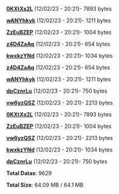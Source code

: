 [**0KXtXs2L**](/data/0KXtXs2L.txt) (12/02/23 - 20:21)- 7893 bytes

[**wANYhkyk**](/data/wANYhkyk.txt) (12/02/23 - 20:21)- 1211 bytes

[**ZzEuBZEP**](/data/ZzEuBZEP.txt) (12/02/23 - 20:21)- 1004 bytes

[**z4D4ZaAq**](/data/z4D4ZaAq.txt) (12/02/23 - 20:21)- 654 bytes

[**kwxkzYNd**](/data/kwxkzYNd.txt) (12/02/23 - 20:21)- 1034 bytes

[**z4D4ZaAq**](/data/z4D4ZaAq.txt) (12/02/23 - 20:21)- 654 bytes

[**wANYhkyk**](/data/wANYhkyk.txt) (12/02/23 - 20:21)- 1211 bytes

[**dpCznrLu**](/data/dpCznrLu.txt) (12/02/23 - 20:21)- 750 bytes

[**vw6yzQSZ**](/data/vw6yzQSZ.txt) (12/02/23 - 20:21)- 2213 bytes

[**0KXtXs2L**](/data/0KXtXs2L.txt) (12/02/23 - 20:21)- 7893 bytes

[**ZzEuBZEP**](/data/ZzEuBZEP.txt) (12/02/23 - 20:21)- 1004 bytes

[**vw6yzQSZ**](/data/vw6yzQSZ.txt) (12/02/23 - 20:21)- 2213 bytes

[**kwxkzYNd**](/data/kwxkzYNd.txt) (12/02/23 - 20:21)- 1034 bytes

[**dpCznrLu**](/data/dpCznrLu.txt) (12/02/23 - 20:21)- 750 bytes

**Total Datas**: 9629

**Total Size**: 64.09 MB / 64.1 MB